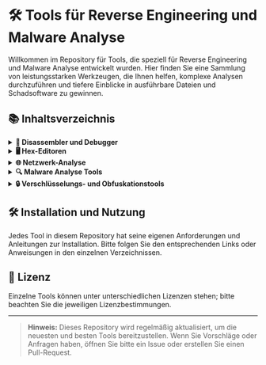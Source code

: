 # 🛠️ Tools für Reverse Engineering und Malware Analyse

Willkommen im Repository für Tools, die speziell für Reverse Engineering und Malware Analyse entwickelt wurden. Hier finden Sie eine Sammlung von leistungsstarken Werkzeugen, die Ihnen helfen, komplexe Analysen durchzuführen und tiefere Einblicke in ausführbare Dateien und Schadsoftware zu gewinnen.

## 📚 Inhaltsverzeichnis

<details>
  <summary><strong>🔧 Disassembler und Debugger</strong></summary>

  - **[IDA Pro](https://hex-rays.com/ida-pro/):**
    - Industriestandard für statische und dynamische Analyse.
  - **[Ghidra](https://ghidra-sre.org/):**
    - Open-Source Disassembler und Reverse Engineering-Framework.
  - **[OllyDbg](http://www.ollydbg.de/):**
    - Ein populärer x86-Debugger für Windows.
  - **[x64dbg](https://x64dbg.com/):**
    - Ein Open-Source Debugger für Windows mit umfassender Plugin-Unterstützung.
  - **[GDB (GNU Debugger)](https://www.gnu.org/software/gdb/):**
    - Der Standard-Debugger für Linux, unterstützt viele Architekturen und Programmiersprachen.
</details>

<details>
  <summary><strong>🖥️ Hex-Editoren</strong></summary>

  - **[HxD](https://mh-nexus.de/en/hxd/):**
    - Ein schneller und benutzerfreundlicher Hex-Editor.
  - **[010 Editor](https://www.sweetscape.com/010editor/):**
    - Ein professioneller Hex-Editor mit Skriptunterstützung und Vorlagen.
</details>

<details>
  <summary><strong>🌐 Netzwerk-Analyse</strong></summary>

  - **[Wireshark](https://www.wireshark.org/):**
    - Der führende Netzwerkprotokoll-Analysator.
  - **[Fiddler](https://www.telerik.com/fiddler):**
    - Ein Web-Debugging-Proxy zum Abfangen von HTTP/HTTPS-Traffic.
</details>

<details>
  <summary><strong>🔍 Malware Analyse Tools</strong></summary>

  - **[Cuckoo Sandbox](https://cuckoosandbox.org/):**
    - Eine Open-Source Sandbox für Malware-Analyse.
  - **[PEiD](http://www.softpedia.com/get/Programming/Packers-Crypters-Protectors/PEiD-Updater.shtml):**
    - Ein Tool zur Erkennung von Packern, Kryptoren und Compilern.
  - **[YARA](https://virustotal.github.io/yara/):**
    - Ein Tool zum Erstellen von Regeln zur Erkennung von Malware durch Muster.
</details>

<details>
  <summary><strong>🔒 Verschlüsselungs- und Obfuskationstools</strong></summary>

  - **[UPX](https://upx.github.io/):**
    - Ein populärer Packer für ausführbare Dateien, der auch zur Analyse von komprimierten Binärdateien genutzt wird.
  - **[VMProtect](https://vmpsoft.com/):**
    - Kommerzielles Tool zur Software-Obfuskation und Schutz gegen Reverse Engineering.
</details>

## 🛠️ Installation und Nutzung

Jedes Tool in diesem Repository hat seine eigenen Anforderungen und Anleitungen zur Installation. Bitte folgen Sie den entsprechenden Links oder Anweisungen in den einzelnen Verzeichnissen.

## 📄 Lizenz

 Einzelne Tools können unter unterschiedlichen Lizenzen stehen; bitte beachten Sie die jeweiligen Lizenzbestimmungen.


---

> **Hinweis:** Dieses Repository wird regelmäßig aktualisiert, um die neuesten und besten Tools bereitzustellen. Wenn Sie Vorschläge oder Anfragen haben, öffnen Sie bitte ein Issue oder erstellen Sie einen Pull-Request.

